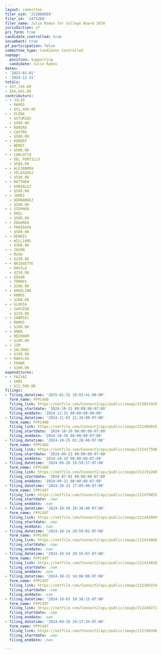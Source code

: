 ```yaml
---
layout: committee
filer_nid: '212088659'
filer_id: '1475268'
filer_name: Julio Ramos for College Board 2024
jurisdiction: sf
pri_form: true
candidate_controlled: true
incumbent: true
pf_participation: false
committee_type: Candidate Controlled
supopp:
  position: Supporting
  candidate: Julio Ramos
dates:
- '2022-01-01'
- '2024-12-31'
totals:
- $57,749.00
- $56,691.00
contributors:
- - JULIO
  - RAMOS
  - $51,499.00
- - ELENA
  - ASTURIAS
  - $500.00
- - RAMIRO
  - CASTRO
  - $500.00
- - ROBERT
  - WENDT
  - $500.00
- - CARLOTTA
  - DEL PORTILLO
  - $500.00
- - ALEJANDRA
  - VELASQUEZ
  - $500.00
- - MATTHEW
  - GONZALEZ
  - $500.00
- - JAMES
  - HERNANDEZ
  - $500.00
- - STEPHEN
  - OREL
  - $500.00
- - EDUARDO
  - PANIAGUA
  - $500.00
- - DENNIS
  - WILLIAMS
  - $300.00
- - JASON
  - RUSH
  - $250.00
- - BRIDGETTE
  - DAVILA
  - $250.00
- - EDGAR
  - TORRES
  - $200.00
- - ANGELINA
  - RAMOS
  - $200.00
- - GLORIA
  - SAUCEDO
  - $150.00
- - GABRIEL
  - RAMOS
  - $100.00
- - ANNA
  - BECKHAM
  - $100.00
- - JIM
  - SALINAS
  - $100.00
- - MARYLOU
  - FRANK
  - $100.00
expenditures:
- - FAIYAZ
  - SAMI
  - $12,500.00
filings:
- filing_datetime: '2025-01-31 19:03:41-08:00'
  form_name: FPPC460
  filing_link: https://netfile.com/Connect2/api/public/image/213051929
  filing_startdate: '2024-10-31 00:00:00-07:00'
  filing_enddate: '2024-12-31 00:00:00-08:00'
- filing_datetime: '2024-11-01 21:34:09-07:00'
  form_name: FPPC460
  filing_link: https://netfile.com/Connect2/api/public/image/212480916
  filing_startdate: '2024-10-20 00:00:00-07:00'
  filing_enddate: '2024-10-30 00:00:00-07:00'
- filing_datetime: '2024-10-25 01:28:40-07:00'
  form_name: FPPC460
  filing_link: https://netfile.com/Connect2/api/public/image/212417500
  filing_startdate: '2024-09-22 00:00:00-07:00'
  filing_enddate: '2024-10-19 00:00:00-07:00'
- filing_datetime: '2024-09-26 19:59:57-07:00'
  form_name: FPPC460
  filing_link: https://netfile.com/Connect2/api/public/image/212191280
  filing_startdate: '2024-07-01 00:00:00-07:00'
  filing_enddate: '2024-09-21 00:00:00-07:00'
- filing_datetime: '2024-10-31 17:09:40-07:00'
  form_name: FPPC497
  filing_link: https://netfile.com/Connect2/api/public/image/212470055
  filing_startdate: .nan
  filing_enddate: .nan
- filing_datetime: '2024-10-28 18:36:48-07:00'
  form_name: FPPC497
  filing_link: https://netfile.com/Connect2/api/public/image/212442089
  filing_startdate: .nan
  filing_enddate: .nan
- filing_datetime: '2024-10-24 20:59:02-07:00'
  form_name: FPPC497
  filing_link: https://netfile.com/Connect2/api/public/image/212414088
  filing_startdate: .nan
  filing_enddate: .nan
- filing_datetime: '2024-10-24 20:55:07-07:00'
  form_name: FPPC497
  filing_link: https://netfile.com/Connect2/api/public/image/212414010
  filing_startdate: .nan
  filing_enddate: .nan
- filing_datetime: '2024-10-22 14:04:08-07:00'
  form_name: FPPC497
  filing_link: https://netfile.com/Connect2/api/public/image/212368154
  filing_startdate: .nan
  filing_enddate: .nan
- filing_datetime: '2024-10-03 19:38:15-07:00'
  form_name: FPPC497
  filing_link: https://netfile.com/Connect2/api/public/image/212240271
  filing_startdate: .nan
  filing_enddate: .nan
- filing_datetime: '2024-09-26 19:17:34-07:00'
  form_name: FPPC497
  filing_link: https://netfile.com/Connect2/api/public/image/212190286
  filing_startdate: .nan
  filing_enddate: .nan

---
```

